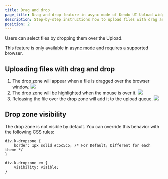 ```yaml
---
title: Drag and drop
page_title: Drag and drop feature in async mode of Kendo UI Upload widget
description: Step-by-step instructions how to upload files with drag and drop feature in async mode in File Upload UI widget.
position: 2
---
```


Users can select files by dropping them over the Upload.

This feature is only available in [async mode](modes#asynchronous-mode) and requires a supported browser.

## Uploading files with drag and drop

1. The drop zone will appear when a file is dragged over the browser window.  ![](/web/upload/upload-dd1.png)
2. The drop zone will be highlighted when the mouse is over it.  ![](/web/upload/upload-dd2.png)
3. Releasing the file over the drop zone will add it to the upload queue.  ![](/web/upload/upload-dd3.png)

##  Drop zone visibility

The drop zone is not visible by default. You can override this behavior with the following CSS rules:

    div.k-dropzone {
        border: 1px solid #c5c5c5; /* For Default; Different for each theme */
    }

    div.k-dropzone em {
        visibility: visible;
    }

